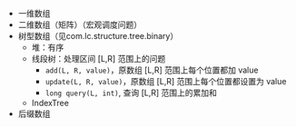 - 一维数组 
- 二维数组（矩阵）（宏观调度问题） 
- 树型数组（见com.lc.structure.tree.binary）
  - 堆：有序
  - 线段树：处理区间 [L,R] 范围上的问题
    - `add(L, R, value)`，原数组 [L,R] 范围上每个位置都加 value
    - `update(L, R, value)`，原数组 [L,R] 范围上每个位置都设置为 value
    - `long query(L, int)`, 查询 [L,R] 范围上的累加和
  - IndexTree
- 后缀数组